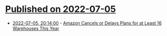 # [Published on 2022-07-05](index.md)

* [2022-07-05, 20:14:00](https://soylentnews.org/article.pl?sid=22/07/05/0527204&from=rss) - [Amazon Cancels or Delays Plans for at Least 16 Warehouses This Year](https://soylentnews.org/article.pl?sid=22/07/05/0527204&from=rss)
